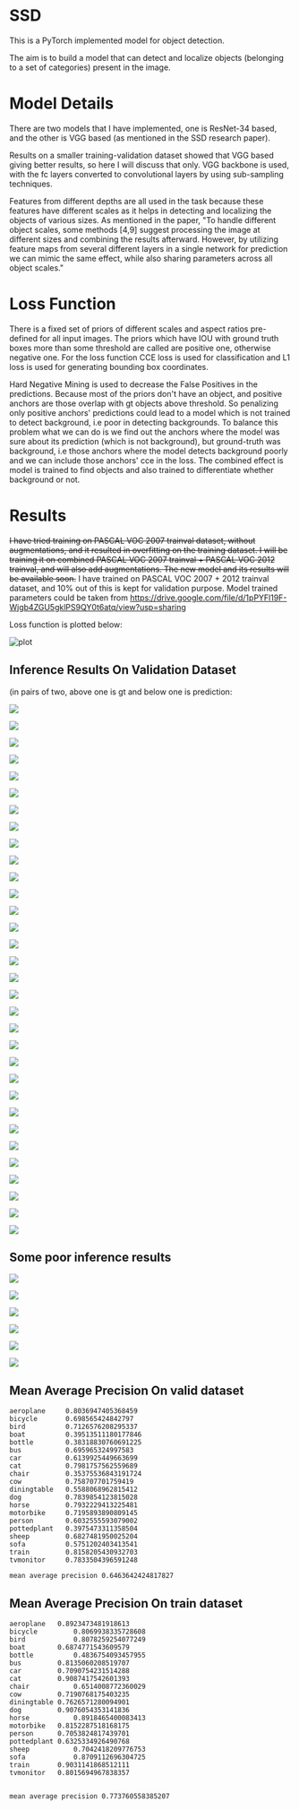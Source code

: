 # SSD
This is a PyTorch implemented model for object detection.

The aim is to build a model that can detect and localize objects (belonging to a set of categories) present in the image.

# Model Details
There are two models that I have implemented, one is ResNet-34 based, and the other is VGG based (as mentioned in
the SSD research paper).

Results on a smaller training-validation dataset showed that VGG based giving better results, so here I will discuss
that only. VGG backbone is used, with the fc layers converted to convolutional layers
by using sub-sampling techniques.


Features from different depths are all used in the task because these features
have different scales as it helps in detecting and localizing the objects of
various sizes. As mentioned in the paper, "To handle different object scales,
some methods [4,9] suggest processing the image at different sizes and combining the
results afterward. However, by utilizing feature maps from several different layers in a
single network for prediction we can mimic the same effect, while also sharing parameters across all object scales."

# Loss Function
There is a fixed set of priors of different scales and aspect ratios pre-defined for all
input images. The priors which have IOU with ground truth boxes more than some threshold
are called are positive one, otherwise negative one. For the loss function
CCE loss is used for classification and L1 loss is used for generating bounding box
coordinates.

Hard Negative Mining is used to decrease the False Positives in the predictions. Because most of the priors don't have
 an object, and positive anchors are those overlap with gt objects above threshold. So penalizing only positive anchors' 
 predictions could lead to a model which is not trained to detect background, i.e poor in detecting backgrounds. 
 To balance this problem what we can do is we find out the anchors where the model was sure about
its prediction (which is not background), but ground-truth was background,
i.e those anchors where the model detects background poorly and we can include those anchors' cce in the loss.
The combined effect is model is trained to find objects and also trained to differentiate whether background or not.


# Results
~~I have tried training on PASCAL VOC 2007 trainval dataset, without augmentations, and it resulted in overfitting
on the training dataset. I will be training it on combined PASCAL VOC 2007
trainval + PASCAL VOC 2012 trainval, and will also add augmentations. The new model and its results
will be available soon.~~
I have trained on PASCAL VOC 2007 + 2012 trainval dataset, and 10% out of this
 is kept for validation purpose.
Model trained parameters could be taken from
https://drive.google.com/file/d/1pPYFl19F-Wjgb4ZGU5gklPS9QY0t6atq/view?usp=sharing

Loss function is plotted below:

![plot](./Images/loss_fn.png)

## Inference Results On Validation Dataset
(in pairs of two, above one is gt and below one is prediction:

![](./Images/te1.png)

![](./Images/te11.png)

![](./Images/te2.png)

![](./Images/te22.png)

![](./Images/te3.png)

![](./Images/te33.png)

![](./Images/te4.png)

![](./Images/te44.png)

![](./Images/te5.png)

![](./Images/te55.png)

![](./Images/te6.png)

![](./Images/te66.png)

![](./Images/te7.png)

![](./Images/te77.png)

![](./Images/te8.png)

![](./Images/te88.png)

![](./Images/te9.png)

![](./Images/te99.png)

![](./Images/te10.png)

![](./Images/te100.png)

![](./Images/te-11.png)

![](./Images/te-11-.png)

![](./Images/tee12.png)

![](./Images/tee122.png)

![](./Images/tee13.png)

![](./Images/tee133.png)

![](./Images/tee14.png)

![](./Images/tee144.png)

![](./Images/tee15.png)

![](./Images/tee155.png)

![](./Images/tee16.png)

![](./Images/tee166.png)

## Some poor inference results

![](./Images/b1.png)

![](./Images/b11.png)

![](./Images/b2.png)

![](./Images/b22.png)

![](./Images/b3.png)

![](./Images/b33.png)


## Mean Average Precision On valid dataset
```
aeroplane     0.8036947405368459
bicycle       0.698565424842797
bird          0.7126576208295337
boat          0.39513511180177846
bottle        0.38318830760691225
bus           0.695965324997583
car           0.6139925449663699
cat           0.7981757562559689
chair         0.35375536843191724
cow           0.758707701759419
diningtable   0.5588068962815412
dog           0.7839854123815028
horse         0.7932229413225481
motorbike     0.7195893890809145
person        0.6032555593079002
pottedplant   0.3975473311358504
sheep         0.6827481950025204
sofa          0.5751202403413541
train         0.8158205430932703
tvmonitor     0.7833504396591248

mean average precision 0.6463642424817827

```



## Mean Average Precision On train dataset
```
aeroplane	0.8923473481918613
bicycle	        0.8069938335728608
bird	        0.8078259254077249
boat    	0.6874771543609579
bottle	        0.4836754093457955
bus     	0.8135060208519707
car     	0.7090754231514288
cat	        0.9087417542601393
chair   	    0.6514008772360029
cow	        0.7190768175403235
diningtable	0.7626571280094901
dog     	0.9076054353141836
horse	        0.8918465400083413
motorbike	0.8152287518168175
person  	0.7053824817439701
pottedplant	0.6325334926490768
sheep	        0.7042418209776753
sofa    	    0.8709112696304725
train   	0.9031141868512111
tvmonitor	0.8015694967838357


mean average precision 0.773760558385207


```
